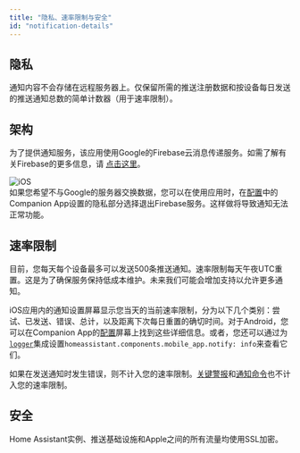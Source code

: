 ```yaml
---
title: "隐私、速率限制与安全"
id: "notification-details"
---
```


## 隐私

通知内容不会存储在远程服务器上。仅保留所需的推送注册数据和按设备每日发送的推送通知总数的简单计数器（用于速率限制）。

## 架构
为了提供通知服务，该应用使用Google的Firebase云消息传递服务。如需了解有关Firebase的更多信息，请 [点击这里](https://firebase.google.com/docs/cloud-messaging)。

![iOS](/assets/iOS.svg)<br />
如果您希望不与Google的服务器交换数据，您可以在使用应用时，在[配置](https://my.home-assistant.io/redirect/config/)中的Companion App设置的隐私部分选择退出Firebase服务。这样做将导致通知无法正常功能。

## 速率限制

目前，您每天每个设备最多可以发送500条推送通知。速率限制每天午夜UTC重置。这是为了确保服务保持低成本维护。未来我们可能会增加支持以允许更多通知。

iOS应用内的通知设置屏幕显示您当天的当前速率限制，分为以下几个类别：尝试、已发送、错误、总计，以及距离下次每日重置的确切时间。对于Android，您可以在Companion App的[配置](https://my.home-assistant.io/redirect/config/)屏幕上找到这些详细信息。或者，您还可以通过为[`logger`](https://www.home-assistant.io/integrations/logger/)集成设置`homeassistant.components.mobile_app.notify: info`来查看它们。

如果在发送通知时发生错误，则不计入您的速率限制。[关键警报](critical.md)和[通知命令](commands.md)也不计入您的速率限制。

## 安全

Home Assistant实例、推送基础设施和Apple之间的所有流量均使用SSL加密。